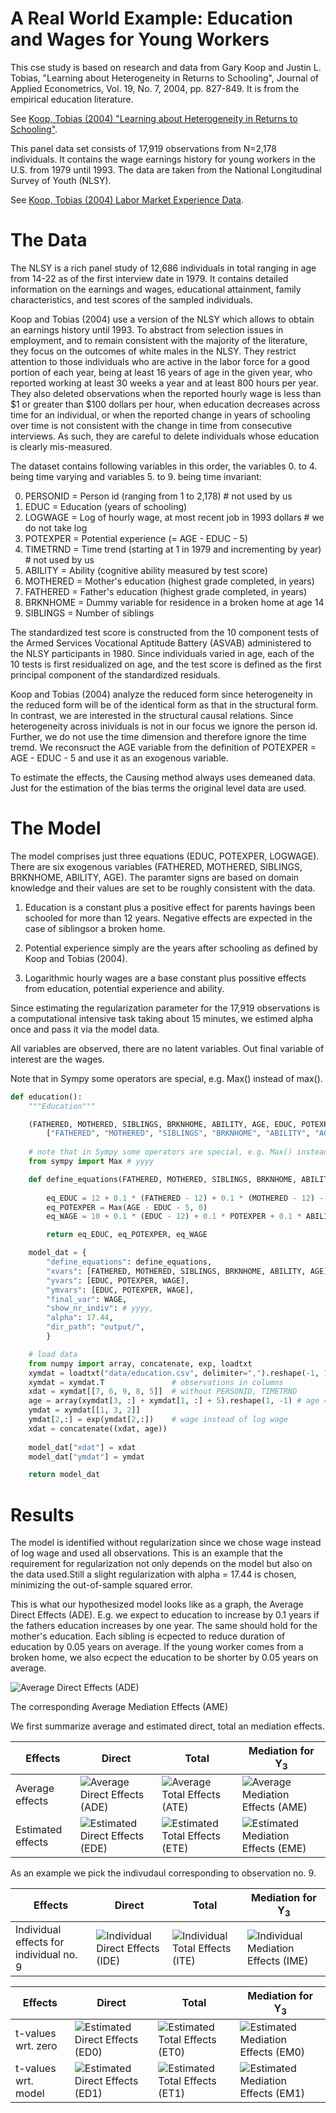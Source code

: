 # A Real World Example: Education and Wages for Young Workers

This cse study is based on research and data from
Gary Koop and Justin L. Tobias, "Learning about Heterogeneity in Returns
to Schooling", Journal of Applied Econometrics, Vol. 19, No. 7, 2004,
pp. 827-849. It is from the empirical education literature.

See [Koop, Tobias (2004) "Learning about Heterogeneity in Returns to Schooling"](https://www.economics.uci.edu/files/docs/workingpapers/2001-02/Tobias-07.pdf).

This panel data set consists of 17,919 observations from N=2,178
individuals. It contains the wage earnings history for young workers in
the U.S. from 1979 until 1993. The data are taken from the National
Longitudinal Survey of Youth (NLSY).

See [Koop, Tobias (2004) Labor Market Experience Data](http://people.stern.nyu.edu/wgreene/Econometrics/PanelDataSets.htm).

# The Data

The NLSY is a rich panel study of 12,686 individuals in total ranging in
age from 14-22 as of the first interview date in 1979. It contains detailed
information on the earnings and wages, educational attainment, family
characteristics, and test scores of the sampled individuals.

Koop and Tobias (2004) use a version of the NLSY which allows to obtain an
earnings history until 1993. To abstract from selection issues in
employment, and to remain consistent with the majority of the literature,
they focus on the outcomes of white males in the NLSY. They restrict
attention to those individuals who are active in the labor force for a good
portion of each year, being at least 16 years of age in the given year, who
reported working at least 30 weeks a year and at least 800 hours per year.
They also deleted observations when the reported hourly wage is less than
$1 or greater than $100 dollars per hour, when education decreases across
time for an individual, or when the reported change in years of schooling
over time is not consistent with the change in time from consecutive
interviews. As such, they are careful to delete individuals whose education
is clearly mis-measured.   

The dataset contains following variables in this order, the variables 0. to 4.
being time varying and variables 5. to 9. being time invariant:

0. PERSONID = Person id (ranging from 1 to 2,178)                           # not used by us
1. EDUC = Education (years of schooling)
2. LOGWAGE  = Log of hourly wage, at most recent job in 1993 dollars        # we do not take log
3. POTEXPER = Potential experience (= AGE - EDUC - 5)
4. TIMETRND = Time trend (starting at 1 in 1979 and incrementing by year)   # not used by us
5. ABILITY = Ability (cognitive ability measured by test score)
6. MOTHERED = Mother's education (highest grade completed, in years)
7. FATHERED = Father's education (highest grade completed, in years)
8. BRKNHOME = Dummy variable for residence in a broken home at age 14
9. SIBLINGS = Number of siblings

The standardized test score is constructed from the 10 component tests of the
Armed Services Vocational Aptitude Battery (ASVAB) administered to the NLSY
participants in 1980. Since individuals varied in age, each of the 10 tests is
first residualized on age, and the test score is defined as the first principal
component of the standardized residuals.

Koop and Tobias (2004) analyze the reduced form since heterogeneity in the
reduced form will be of the identical form as that in the structural form.
In contrast, we are interested in the structural causal relations. 
Since heterogeneity across inividuals is not in our focus we ignore the
person id. Further, we do not use the time dimension and
therefore ignore the time tremd. We reconsruct the AGE variable from the
definition of POTEXPER = AGE - EDUC - 5 and use it as an exogenous variable.

To estimate the effects, the Causing method always uses demeaned data.
Just for the estimation of the bias terms the original level data are used.

# The Model

The model comprises just three equations (EDUC, POTEXPER, LOGWAGE). 
There are six exogenous variables (FATHERED, MOTHERED, SIBLINGS, BRKNHOME,
ABILITY, AGE). The paramter signs are based on domain
knowledge and their values are set to be roughly consistent with the data.

1. Education is a constant plus a positive effect for parents havings been
schooled for more than 12 years. Negative effects are expected in the case of
siblingsor a broken home.

2. Potential experience simply are the years after schooling as defined by
Koop and Tobias (2004).

3. Logarithmic hourly wages are a base constant plus possitive effects from
education, potential experience and ability.

Since estimating the regularization parameter for the 17,919 observations is a
computational intensive task taking about 15 minutes, we estimed alpha once
and pass it via the model data.

All variables are observed, there are no latent variables.
Out final variable of interest are the wages.

Note that in Sympy some operators are special, e.g. Max() instead of max().

```python
def education():
    """Education"""

    (FATHERED, MOTHERED, SIBLINGS, BRKNHOME, ABILITY, AGE, EDUC, POTEXPER, WAGE) = symbols(
        ["FATHERED", "MOTHERED", "SIBLINGS", "BRKNHOME", "ABILITY", "AGE", "EDUC", "POTEXPER", "WAGE"])
    
    # note that in Sympy some operators are special, e.g. Max() instead of max()
    from sympy import Max # yyyy

    def define_equations(FATHERED, MOTHERED, SIBLINGS, BRKNHOME, ABILITY, AGE):
        
        eq_EDUC = 12 + 0.1 * (FATHERED - 12) + 0.1 * (MOTHERED - 12) - 0.05 * SIBLINGS - 0.05 * BRKNHOME
        eq_POTEXPER = Max(AGE - EDUC - 5, 0)
        eq_WAGE = 10 + 0.1 * (EDUC - 12) + 0.1 * POTEXPER + 0.1 * ABILITY

        return eq_EDUC, eq_POTEXPER, eq_WAGE

    model_dat = {
        "define_equations": define_equations,
        "xvars": [FATHERED, MOTHERED, SIBLINGS, BRKNHOME, ABILITY, AGE],
        "yvars": [EDUC, POTEXPER, WAGE],
        "ymvars": [EDUC, POTEXPER, WAGE],
        "final_var": WAGE,
        "show_nr_indiv": # yyyy,
        "alpha": 17.44,
        "dir_path": "output/",
        }

    # load data
    from numpy import array, concatenate, exp, loadtxt
    xymdat = loadtxt("data/education.csv", delimiter=",").reshape(-1, 10)
    xymdat = xymdat.T               # observations in columns
    xdat = xymdat[[7, 6, 9, 8, 5]]  # without PERSONID, TIMETRND
    age = array(xymdat[3, :] + xymdat[1, :] + 5).reshape(1, -1) # age = POTEXPER + EDUC + 5
    ymdat = xymdat[[1, 3, 2]]
    ymdat[2,:] = exp(ymdat[2,:])    # wage instead of log wage
    xdat = concatenate((xdat, age))
    
    model_dat["xdat"] = xdat
    model_dat["ymdat"] = ymdat

    return model_dat
```

# Results

The model is identified without regularization since we chose
wage instead of log wage and used all observations. This is an
example that the requirement for regularization not only depends
on the model but also on the data used.Still a slight
regularization with alpha = 17.44 is chosen,
minimizing the out-of-sample squared error. 

This is what our hypothesized model looks like as a graph,
the Average Direct Effects (ADE). E.g. we expect to education 
to increase by 0.1 years if the fathers education increases by one year.
The same should hold for the mother's education. Each sibling is
ecpected to reduce duration of education by 0.05 years on average.
If the young worker comes from a broken home, we also ecpect the
education to be shorter by 0.05 years on average.

![Average Direct Effects (ADE)](images_education/ADE.png)

The corresponding Average Mediation Effects (AME) 


We first summarize average and estimated direct, total an mediation effects.

Effects | Direct | Total | Mediation for Y<sub>3</sub>
--- | --- | --- | ---
Average effects | ![Average Direct Effects (ADE)](images_education/ADE.png) | ![Average Total Effects (ATE)](images_education/ATE.png) | ![Average Mediation Effects (AME)](images_education/AME.png)
Estimated effects | ![Estimated Direct Effects (EDE)](images_education/EDE.png) | ![Estimated Total Effects (ETE)](images_education/ETE.png) | ![Estimated Mediation Effects (EME)](images_education/EME.png)

As an example we pick the indivudaul corresponding to observation no. 9.


Effects | Direct | Total | Mediation for Y<sub>3</sub>
--- | --- | --- | ---
Individual effects for individual no. 9 | ![Individual Direct Effects (IDE)](images_education/IDE_9.png) | ![Individual Total Effects (ITE)](images_education/ITE_9.png) | ![Individual Mediation Effects (IME)](images_education/IME_9.png)


Effects | Direct | Total | Mediation for Y<sub>3</sub>
--- | --- | --- | ---
t-values wrt. zero | ![Estimated Direct Effects (ED0)](images_education/ED0.png) | ![Estimated Total Effects (ET0)](images_education/ET0.png) | ![Estimated Mediation Effects (EM0)](images_education/EM0.png)
t-values wrt. model | ![Estimated Direct Effects (ED1)](images_education/ED1.png) | ![Estimated Total Effects (ET1)](images_education/ET1.png) | ![Estimated Mediation Effects (EM1)](images_education/EM1.png)


